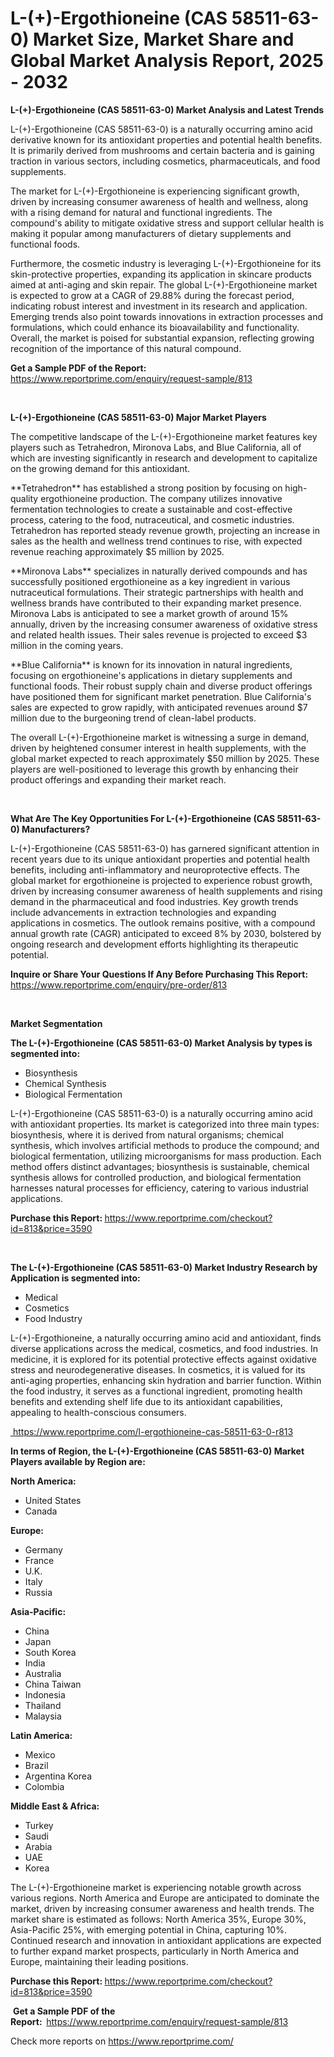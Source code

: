 <p><h1>L-(+)-Ergothioneine (CAS 58511-63-0) Market Size, Market Share and Global Market Analysis Report, 2025 - 2032</h1></p><p><strong>L-(+)-Ergothioneine (CAS 58511-63-0) Market Analysis and Latest Trends</strong></p>
<p><p>L-(+)-Ergothioneine (CAS 58511-63-0) is a naturally occurring amino acid derivative known for its antioxidant properties and potential health benefits. It is primarily derived from mushrooms and certain bacteria and is gaining traction in various sectors, including cosmetics, pharmaceuticals, and food supplements. </p><p>The market for L-(+)-Ergothioneine is experiencing significant growth, driven by increasing consumer awareness of health and wellness, along with a rising demand for natural and functional ingredients. The compound's ability to mitigate oxidative stress and support cellular health is making it popular among manufacturers of dietary supplements and functional foods. </p><p>Furthermore, the cosmetic industry is leveraging L-(+)-Ergothioneine for its skin-protective properties, expanding its application in skincare products aimed at anti-aging and skin repair. The global L-(+)-Ergothioneine market is expected to grow at a CAGR of 29.88% during the forecast period, indicating robust interest and investment in its research and application. Emerging trends also point towards innovations in extraction processes and formulations, which could enhance its bioavailability and functionality. Overall, the market is poised for substantial expansion, reflecting growing recognition of the importance of this natural compound.</p></p>
<p><strong>Get a Sample PDF of the Report:&nbsp;</strong> <a href="https://www.reportprime.com/enquiry/request-sample/813?utm_campaign=3181&utm_medium=2&utm_source=Github&utm_content=ia&utm_term=18032025&utm_id=l-ergothioneine-cas-58511-63-0">https://www.reportprime.com/enquiry/request-sample/813</a></p>
<p>&nbsp;</p>
<p><strong>L-(+)-Ergothioneine (CAS 58511-63-0) Major Market Players</strong></p>
<p><p>The competitive landscape of the L-(+)-Ergothioneine market features key players such as Tetrahedron, Mironova Labs, and Blue California, all of which are investing significantly in research and development to capitalize on the growing demand for this antioxidant.</p><p>**Tetrahedron** has established a strong position by focusing on high-quality ergothioneine production. The company utilizes innovative fermentation technologies to create a sustainable and cost-effective process, catering to the food, nutraceutical, and cosmetic industries. Tetrahedron has reported steady revenue growth, projecting an increase in sales as the health and wellness trend continues to rise, with expected revenue reaching approximately $5 million by 2025.</p><p>**Mironova Labs** specializes in naturally derived compounds and has successfully positioned ergothioneine as a key ingredient in various nutraceutical formulations. Their strategic partnerships with health and wellness brands have contributed to their expanding market presence. Mironova Labs is anticipated to see a market growth of around 15% annually, driven by the increasing consumer awareness of oxidative stress and related health issues. Their sales revenue is projected to exceed $3 million in the coming years.</p><p>**Blue California** is known for its innovation in natural ingredients, focusing on ergothioneine's applications in dietary supplements and functional foods. Their robust supply chain and diverse product offerings have positioned them for significant market penetration. Blue California's sales are expected to grow rapidly, with anticipated revenues around $7 million due to the burgeoning trend of clean-label products.</p><p>The overall L-(+)-Ergothioneine market is witnessing a surge in demand, driven by heightened consumer interest in health supplements, with the global market expected to reach approximately $50 million by 2025. These players are well-positioned to leverage this growth by enhancing their product offerings and expanding their market reach.</p></p>
<p>&nbsp;</p>
<p><strong>What Are The Key Opportunities For L-(+)-Ergothioneine (CAS 58511-63-0) Manufacturers?</strong></p>
<p><p>L-(+)-Ergothioneine (CAS 58511-63-0) has garnered significant attention in recent years due to its unique antioxidant properties and potential health benefits, including anti-inflammatory and neuroprotective effects. The global market for ergothioneine is projected to experience robust growth, driven by increasing consumer awareness of health supplements and rising demand in the pharmaceutical and food industries. Key growth trends include advancements in extraction technologies and expanding applications in cosmetics. The outlook remains positive, with a compound annual growth rate (CAGR) anticipated to exceed 8% by 2030, bolstered by ongoing research and development efforts highlighting its therapeutic potential.</p></p>
<p><strong>Inquire or Share Your Questions If Any Before Purchasing This Report:</strong> <a href="https://www.reportprime.com/enquiry/pre-order/813?utm_campaign=3181&utm_medium=2&utm_source=Github&utm_content=ia&utm_term=18032025&utm_id=l-ergothioneine-cas-58511-63-0">https://www.reportprime.com/enquiry/pre-order/813</a></p>
<p>&nbsp;</p>
<p><strong>Market Segmentation</strong></p>
<p><strong>The L-(+)-Ergothioneine (CAS 58511-63-0) Market Analysis by types is segmented into:</strong></p>
<p><ul><li>Biosynthesis</li><li>Chemical Synthesis</li><li>Biological Fermentation</li></ul></p>
<p><p>L-(+)-Ergothioneine (CAS 58511-63-0) is a naturally occurring amino acid with antioxidant properties. Its market is categorized into three main types: biosynthesis, where it is derived from natural organisms; chemical synthesis, which involves artificial methods to produce the compound; and biological fermentation, utilizing microorganisms for mass production. Each method offers distinct advantages; biosynthesis is sustainable, chemical synthesis allows for controlled production, and biological fermentation harnesses natural processes for efficiency, catering to various industrial applications.</p></p>
<p><strong>Purchase this Report:&nbsp;</strong><a href="https://www.reportprime.com/checkout?id=813&price=3590&utm_campaign=3181&utm_medium=2&utm_source=Github&utm_content=ia&utm_term=18032025&utm_id=l-ergothioneine-cas-58511-63-0">https://www.reportprime.com/checkout?id=813&price=3590</a></p>
<p>&nbsp;</p>
<p><strong>The L-(+)-Ergothioneine (CAS 58511-63-0) Market Industry Research by Application is segmented into:</strong></p>
<p><ul><li>Medical</li><li>Cosmetics</li><li>Food Industry</li></ul></p>
<p><p>L-(+)-Ergothioneine, a naturally occurring amino acid and antioxidant, finds diverse applications across the medical, cosmetics, and food industries. In medicine, it is explored for its potential protective effects against oxidative stress and neurodegenerative diseases. In cosmetics, it is valued for its anti-aging properties, enhancing skin hydration and barrier function. Within the food industry, it serves as a functional ingredient, promoting health benefits and extending shelf life due to its antioxidant capabilities, appealing to health-conscious consumers.</p></p>
<p><a href="https://www.reportprime.com/l-ergothioneine-cas-58511-63-0-r813?utm_campaign=3181&utm_medium=2&utm_source=Github&utm_content=ia&utm_term=18032025&utm_id=l-ergothioneine-cas-58511-63-0">&nbsp;https://www.reportprime.com/l-ergothioneine-cas-58511-63-0-r813</a></p>
<p><strong>In terms of Region, the L-(+)-Ergothioneine (CAS 58511-63-0) Market Players available by Region are:</strong></p>
<p>
    <p> <strong> North America: </strong>
        <ul>
            <li>United States</li>
            <li>Canada</li>
        </ul>
        </p> 
    <p> <strong> Europe: </strong>
        <ul>
            <li>Germany</li>
            <li>France</li>
            <li>U.K.</li>
            <li>Italy</li>
            <li>Russia</li>
        </ul>
        </p> 
    <p> <strong> Asia-Pacific: </strong>
        <ul>
            <li>China</li>
            <li>Japan</li>
            <li>South Korea</li>
            <li>India</li>
            <li>Australia</li>
            <li>China Taiwan</li>
            <li>Indonesia</li>
            <li>Thailand</li>
            <li>Malaysia</li>
        </ul>
        </p> 
    <p> <strong> Latin America: </strong>
        <ul>
            <li>Mexico</li>
            <li>Brazil</li>
            <li>Argentina Korea</li>
            <li>Colombia</li>
        </ul>
        </p> 
    <p> <strong> Middle East & Africa: </strong>
        <ul>
            <li>Turkey</li>
            <li>Saudi</li>
            <li>Arabia</li>
            <li>UAE</li>
            <li>Korea</li>
        </ul>
    </p>
    </p>
<p><p>The L-(+)-Ergothioneine market is experiencing notable growth across various regions. North America and Europe are anticipated to dominate the market, driven by increasing consumer awareness and health trends. The market share is estimated as follows: North America 35%, Europe 30%, Asia-Pacific 25%, with emerging potential in China, capturing 10%. Continued research and innovation in antioxidant applications are expected to further expand market prospects, particularly in North America and Europe, maintaining their leading positions.</p></p>
<p><strong>Purchase this Report: </strong><a href="https://www.reportprime.com/checkout?id=813&price=3590&utm_campaign=3181&utm_medium=2&utm_source=Github&utm_content=ia&utm_term=18032025&utm_id=l-ergothioneine-cas-58511-63-0">https://www.reportprime.com/checkout?id=813&price=3590</a></p>
<p>&nbsp;<strong>Get a Sample PDF of the Report:&nbsp;&nbsp;</strong><a href="https://www.reportprime.com/enquiry/request-sample/813?utm_campaign=3181&utm_medium=2&utm_source=Github&utm_content=ia&utm_term=18032025&utm_id=l-ergothioneine-cas-58511-63-0">https://www.reportprime.com/enquiry/request-sample/813</a></p>
<p><strong></strong></p>
<p>Check more reports on <a href="https://www.reportprime.com/?utm_campaign=3181&utm_medium=2&utm_source=Github&utm_content=ia&utm_term=18032025&utm_id=l-ergothioneine-cas-58511-63-0">https://www.reportprime.com/</a></p>